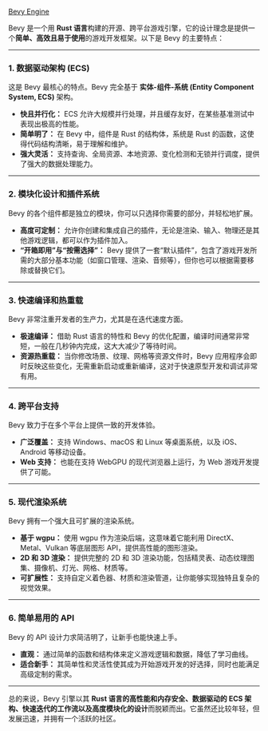 [Bevy Engine](https://bevy.org/)

Bevy 是一个用 **Rust 语言**构建的开源、跨平台游戏引擎，它的设计理念是提供一个**简单、高效且易于使用**的游戏开发框架。以下是 Bevy 的主要特点：

---

### **1. 数据驱动架构 (ECS)**

这是 Bevy 最核心的特点。Bevy 完全基于 **实体-组件-系统 (Entity Component System, ECS)** 架构。

- **快且并行化：** ECS 允许大规模并行处理，并且缓存友好，在某些基准测试中表现出极高的性能。
- **简单明了：** 在 Bevy 中，组件是 Rust 的结构体，系统是 Rust 的函数，这使得代码结构清晰，易于理解和维护。
- **强大灵活：** 支持查询、全局资源、本地资源、变化检测和无锁并行调度，提供了强大的数据处理能力。

---

### **2. 模块化设计和插件系统**

Bevy 的各个组件都是独立的模块，你可以只选择你需要的部分，并轻松地扩展。

- **高度可定制：** 允许你创建和集成自己的插件，无论是渲染、输入、物理还是其他游戏逻辑，都可以作为插件加入。
- **“开箱即用”与“按需选择”：** Bevy 提供了一套“默认插件”，包含了游戏开发所需的大部分基本功能（如窗口管理、渲染、音频等），但你也可以根据需要移除或替换它们。

---

### **3. 快速编译和热重载**

Bevy 非常注重开发者的生产力，尤其是在迭代速度方面。

- **极速编译：** 借助 Rust 语言的特性和 Bevy 的优化配置，编译时间通常非常短，一般在几秒钟内完成，这大大减少了等待时间。
- **资源热重载：** 当你修改场景、纹理、网格等资源文件时，Bevy 应用程序会即时反映这些变化，无需重新启动或重新编译，这对于快速原型开发和调试非常有用。

---

### **4. 跨平台支持**

Bevy 致力于在多个平台上提供一致的开发体验。

- **广泛覆盖：** 支持 Windows、macOS 和 Linux 等桌面系统，以及 iOS、Android 等移动设备。
- **Web 支持：** 也能在支持 WebGPU 的现代浏览器上运行，为 Web 游戏开发提供了可能。

---

### **5. 现代渲染系统**

Bevy 拥有一个强大且可扩展的渲染系统。

- **基于 wgpu：** 使用 wgpu 作为渲染后端，这意味着它能利用 DirectX、Metal、Vulkan 等底层图形 API，提供高性能的图形渲染。
- **2D 和 3D 渲染：** 提供完整的 2D 和 3D 渲染功能，包括精灵表、动态纹理图集、摄像机、灯光、网格、材质等。
- **可扩展性：** 支持自定义着色器、材质和渲染管道，让你能够实现独特且复杂的视觉效果。

---

### **6. 简单易用的 API**

Bevy 的 API 设计力求简洁明了，让新手也能快速上手。

- **直观：** 通过简单的函数和结构体来定义游戏逻辑和数据，降低了学习曲线。
- **适合新手：** 其简单性和灵活性使其成为开始游戏开发的好选择，同时也能满足高级定制的需求。

---

总的来说，Bevy 引擎以其 **Rust 语言的高性能和内存安全、数据驱动的 ECS 架构、快速迭代的工作流以及高度模块化的设计**而脱颖而出。它虽然还比较年轻，但发展迅速，并拥有一个活跃的社区。